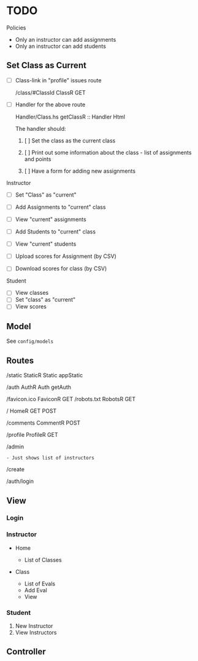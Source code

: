 # TODO

Policies

* Only an instructor can add assignments
* Only an instructor can add students

## Set Class as Current

- [ ] Class-link in "profile" issues route

    /class/#ClassId ClassR GET

- [ ] Handler for the above route

    Handler/Class.hs
    getClassR :: Handler Html

  The handler should:

    1. [ ] Set the class as the current class

    2. [ ] Print out some information about the class
           - list of assignments and points

    3. [ ] Have a form for adding new assignments

Instructor

- [ ] Set "Class" as "current"
- [ ] Add Assignments to "current" class
- [ ] View "current" assignments

- [ ] Add Students to "current" class
- [ ] View "current" students
- [ ] Upload scores for Assignment (by CSV)
- [ ] Download scores for class (by CSV)

Student

- [ ] View classes
- [ ] Set "class" as "current"
- [ ] View scores

## Model

See `config/models`

## Routes

  /static StaticR Static appStatic

  /auth   AuthR   Auth   getAuth

  /favicon.ico FaviconR GET
  /robots.txt RobotsR GET

  /         HomeR    GET POST

  /comments CommentR POST

  /profile ProfileR GET


  /admin

    - Just shows list of instructors

  /create

  /auth/login







## View

### Login

### Instructor

- Home
  - List of Classes

- Class
  - List of Evals
  - Add Eval
  - View

### Student


1. New  Instructor
1. View Instructors


## Controller
